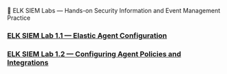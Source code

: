 🧩 ELK SIEM Labs — Hands-on Security Information and Event Management Practice

### [ELK SIEM Lab 1.1 — Elastic Agent Configuration](https://medium.com/p/05f66086615f)
### [ELK SIEM Lab 1.2 — Configuring Agent Policies and Integrations](https://medium.com/@azhariqbal682/elk-siem-lab-1-2-configuring-agent-policies-and-integrations-1d269d8fb951)



